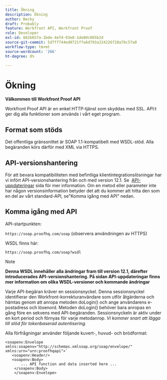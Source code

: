 ```yaml
---
title: Ökning
description: Ökning
author: Becky
draft: Probably
feature: Workfront API, Workfront Proof
role: Developer
exl-id: 882b657a-1bde-4efd-93e8-1de80c065b2d
source-git-commit: 5d7ff744ed0721ffa6d793a224226f28a76c57a0
workflow-type: tm+mt
source-wordcount: '266'
ht-degree: 0%

---
```


# Ökning

**Välkommen till Workfront Proof API**

Workfront Proof API är en enkel HTTP-tjänst som skyddas med SSL. API:t ger dig alla funktioner som används i vårt eget program.

## Format som stöds

Det offentliga gränssnittet är SOAP 1.1-kompatibelt med WSDL-stöd. Alla begäranden körs därför med XML via HTTPS.

## API-versionshantering

För att bevara kompatibiliteten med befintliga klientintegrationslösningar har vi infört API-versionshantering från och med version 12.1. Se  [API-uppdateringar](https://api.proofhq.com/new-updates.html) sida för mer information. Om en metod eller parameter inte har någon versionsinformation betyder det att du kommer att hitta den som en del av vårt standard-API, se&quot;Komma igång med API&quot; nedan.

## Komma igång med API

API-startpunkten:

`https://soap.proofhq.com/soap` (observera användningen av HTTPS)

WSDL finns här:

`https://soap.proofhq.com/soap?wsdl`

>[!NOTE]
>
>**Denna WSDL innehåller alla ändringar fram till version 12.1, därefter introducerades API-versionshantering. På sidan API-uppdateringar finns mer information om olika WSDL-versioner och kommande ändringar**

Varje API-begäran kräver en sessionsnyckel. Denna sessionsnyckel identifierar den Workfront-korrekturanvändare som utför åtgärderna och hämtas genom att anropa metoden doLogin() och ange användarens e-postadress och lösenord. Metoden doLogin() behöver bara anropas en gång före en sekvens med API-begäranden. Sessionsnyckeln är aktiv under en kort period och förnyas för varje metodanrop. *Vi kommer snart att lägga till stöd för tokenbaserad autentisering.*

Alla förfrågningar använder följande kuvert-, huvud- och brödformat:

```
<soapenv:Envelope xmlns:soapenv="http://schemas.xmlsoap.org/soap/envelope/" xmlns:urn="urn:proofhqapi">`
   <soapenv:Header/>
   <soapenv:Body>
       ... API function and data inserted here ...
    </soapenv:Body>
    </soapenv:Envelope>
```

